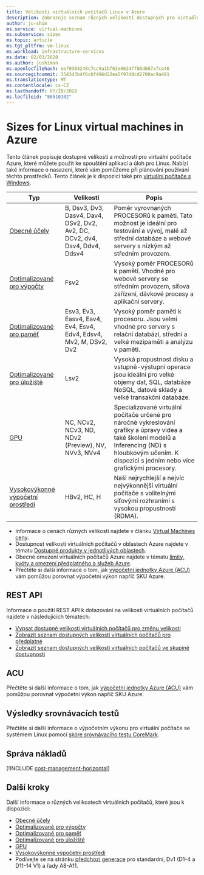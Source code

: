 ```yaml
---
title: Velikosti virtuálních počítačů Linux v Azure
description: Zobrazuje seznam různých velikostí dostupných pro virtuální počítače se systémem Linux v Azure.
author: ju-shim
ms.service: virtual-machines
ms.subservice: sizes
ms.topic: article
ms.tgt_pltfrm: vm-linux
ms.workload: infrastructure-services
ms.date: 02/03/2020
ms.author: jushiman
ms.openlocfilehash: eef0304248c7cc9a1bf63e06247f86d607afce46
ms.sourcegitcommit: 3543d3b4f6c6f496d22ea5f97d8cd2700ac9a481
ms.translationtype: MT
ms.contentlocale: cs-CZ
ms.lasthandoff: 07/20/2020
ms.locfileid: "86510102"
---
```

# <a name="sizes-for-linux-virtual-machines-in-azure"></a>Sizes for Linux virtual machines in Azure

Tento článek popisuje dostupné velikosti a možnosti pro virtuální počítače Azure, které můžete použít ke spouštění aplikací a úloh pro Linux. Nabízí také informace o nasazení, které vám pomůžeme při plánování používání těchto prostředků. Tento článek je k dispozici také pro [virtuální počítače s Windows](../windows/sizes.md?toc=/azure/virtual-machines/windows/toc.json&bc=/azure/virtual-machines/windows/breadcrumb/toc.json).

| Typ | Velikosti | Popis |
|------|-------|-------------|
| [Obecné účely](../sizes-general.md)   | B, Dsv3, Dv3, Dasv4, Dav4, DSv2, Dv2, Av2, DC, DCv2, dv4, Dsv4, Ddv4, Ddsv4  | Poměr vyrovnaných PROCESORů k paměti. Tato možnost je ideální pro testování a vývoj, malé až střední databáze a webové servery s nízkým až středním provozem. |
| [Optimalizované pro výpočty](../sizes-compute.md) | Fsv2 | Vysoký poměr PROCESORů k paměti. Vhodné pro webové servery se středním provozem, síťová zařízení, dávkové procesy a aplikační servery. |
| [Optimalizované pro paměť](../sizes-memory.md) | Esv3, Ev3, Easv4, Eav4, Ev4, Esv4, Edv4, Edsv4, Mv2, M, DSv2, Dv2 | Vysoký poměr paměti k procesoru. Jsou velmi vhodné pro servery s relační databází, střední a velké mezipaměti a analýzu v paměti.                 |
| [Optimalizované pro úložiště](../sizes-storage.md) | Lsv2 | Vysoká propustnost disku a vstupně-výstupní operace jsou ideální pro velké objemy dat, SQL, databáze NoSQL, datové sklady a velké transakční databáze.  |
| [GPU](../sizes-gpu.md) | NC, NCv2, NCv3, ND, NDv2 (Preview), NV, NVv3, NVv4 | Specializované virtuální počítače určené pro náročné vykreslování grafiky a úpravy videa a také školení modelů a Inferencing (ND) s hloubkovým učením. K dispozici s jedním nebo více grafickými procesory. |
| [Vysokovýkonné výpočetní prostředí](../sizes-hpc.md) | HBv2, HC, H | Naši nejrychlejší a nejvíc nejvýkonnější virtuální počítače s volitelnými síťovými rozhraními s vysokou propustností (RDMA). |

- Informace o cenách různých velikostí najdete v článku [Virtual Machines ceny](https://azure.microsoft.com/pricing/details/virtual-machines/#Linux). 
- Dostupnost velikostí virtuálních počítačů v oblastech Azure najdete v tématu [Dostupné produkty v jednotlivých oblastech](https://azure.microsoft.com/regions/services/).
- Obecné omezení virtuálních počítačů Azure najdete v tématu [limity, kvóty a omezení předplatného a služeb Azure](../../azure-resource-manager/management/azure-subscription-service-limits.md).
- Přečtěte si další informace o tom, jak [výpočetní jednotky Azure (ACU)](../acu.md) vám pomůžou porovnat výpočetní výkon napříč SKU Azure.

## <a name="rest-api"></a>REST API

Informace o použití REST API k dotazování na velikosti virtuálních počítačů najdete v následujících tématech:

- [Vypsat dostupné velikosti virtuálních počítačů pro změnu velikosti](/rest/api/compute/virtualmachines/listavailablesizes)
- [Zobrazit seznam dostupných velikostí virtuálních počítačů pro předplatné](/rest/api/compute/resourceskus/list)
- [Zobrazit seznam dostupných velikostí virtuálních počítačů ve skupině dostupnosti](/rest/api/compute/availabilitysets/listavailablesizes)

## <a name="acu"></a>ACU

Přečtěte si další informace o tom, jak [výpočetní jednotky Azure (ACU)](../acu.md) vám pomůžou porovnat výpočetní výkon napříč SKU Azure.

## <a name="benchmark-scores"></a>Výsledky srovnávacích testů

Přečtěte si další informace o výpočetním výkonu pro virtuální počítače se systémem Linux pomocí [skóre srovnávacího testu CoreMark](compute-benchmark-scores.md).

## <a name="manage-costs"></a>Správa nákladů

[!INCLUDE [cost-management-horizontal](../../../includes/cost-management-horizontal.md)]

## <a name="next-steps"></a>Další kroky

Další informace o různých velikostech virtuálních počítačů, které jsou k dispozici:

- [Obecné účely](../sizes-general.md)
- [Optimalizované pro výpočty](../sizes-compute.md)
- [Optimalizované pro paměť](../sizes-memory.md)
- [Optimalizované pro úložiště](../sizes-storage.md)
- [GPU](../sizes-gpu.md)
- [Vysokovýkonné výpočetní prostředí](../sizes-hpc.md)
- Podívejte se na stránku [předchozí generace](../sizes-previous-gen.md) pro standardní, Dv1 (D1-4 a D11-14 V1) a řady A8-A11.
